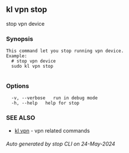 ## kl vpn stop

stop vpn device

### Synopsis

```
This command let you stop running vpn device.
Example:
  # stop vpn device
  sudo kl vpn stop
	
```

### Options

```
  -v, --verbose   run in debug mode
  -h, --help   help for stop
```

### SEE ALSO

* [kl vpn](kl_vpn.md)  - vpn related commands

###### Auto generated by stop CLI on 24-May-2024
